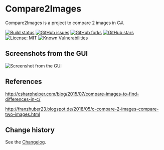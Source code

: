 # Compare2Images
Compare2Images is a project to compare 2 images in C#.

[![Build status](https://ci.appveyor.com/api/projects/status/7f5smko34w24nvjd?svg=true)](https://ci.appveyor.com/project/SeppPenner/compare2images)
[![GitHub issues](https://img.shields.io/github/issues/SeppPenner/Compare2Images.svg)](https://github.com/SeppPenner/Compare2Images/issues)
[![GitHub forks](https://img.shields.io/github/forks/SeppPenner/Compare2Images.svg)](https://github.com/SeppPenner/Compare2Images/network)
[![GitHub stars](https://img.shields.io/github/stars/SeppPenner/Compare2Images.svg)](https://github.com/SeppPenner/Compare2Images/stargazers)
[![License: MIT](https://img.shields.io/badge/License-MIT-blue.svg)](https://raw.githubusercontent.com/SeppPenner/Compare2Images/master/License.txt)
[![Known Vulnerabilities](https://snyk.io/test/github/SeppPenner/Compare2Images/badge.svg)](https://snyk.io/test/github/SeppPenner/Compare2Images)

## Screenshots from the GUI
![Screenshot from the GUI](https://github.com/SeppPenner/Compare2Images/blob/master/Screenshot.PNG "Screenshot from the GUI")

## References
http://csharphelper.com/blog/2015/07/compare-images-to-find-differences-in-c/

http://franzhuber23.blogspot.de/2018/05/c-compare-2-images-compare-two-images.html

Change history
--------------

See the [Changelog](https://github.com/SeppPenner/Compare2Images/blob/master/Changelog.md).